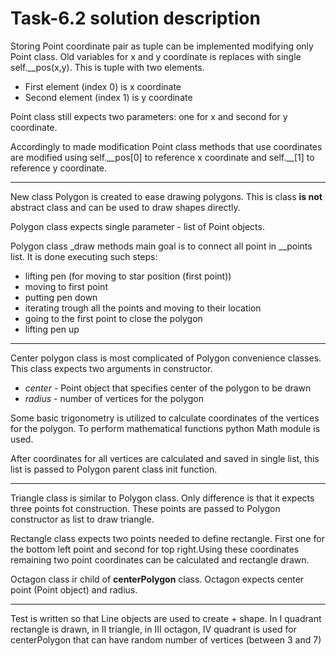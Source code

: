 # Task-6.2 solution description

Storing Point coordinate pair as tuple can be implemented
modifying only Point class.
Old variables for x and y coordinate is replaces with single
self.__pos(x,y). This is tuple with two elements.

- First element (index 0) is x coordinate
- Second element (index 1) is y coordinate

Point class still expects two parameters: one for x and second for y coordinate.

Accordingly to made modification Point class methods that use coordinates are modified using self.\_\_pos[0] to reference x coordinate and self.\_\_[1] to reference y coordinate.

___

New class Polygon is created to ease drawing polygons. This is class **is not** abstract class and can be used to draw shapes directly.

Polygon class expects single parameter - list of Point objects.

Polygon class _draw methods main goal is to connect all point in __points list. It is done executing such steps:

- lifting pen (for moving to star position (first point))
- moving to first point
- putting pen down
- iterating trough all the points and moving to their location
- going to the first point to close the polygon
- lifting pen up

---

Center polygon class is most complicated of Polygon convenience classes. This class expects two arguments in constructor.

- _center_ - Point object that specifies center of the polygon to be drawn
- _radius_ - number of vertices for the polygon

 Some basic trigonometry is utilized to calculate coordinates of the vertices for the polygon. To perform mathematical functions python Math module is used.

After coordinates for all vertices are calculated and saved in single list, this list is passed to Polygon parent class init function.

---

Triangle class is similar to Polygon class. Only difference is that it expects three points fot construction. These points are passed to Polygon constructor as list to draw triangle.

Rectangle class expects two points needed to define rectangle. First one for the bottom left point and second for top right.Using these coordinates remaining two point coordinates can be calculated and rectangle drawn.

Octagon class ir child of **centerPolygon** class. Octagon expects center point (Point object) and radius.

---

Test is written so that Line objects are used to create + shape. In I quadrant rectangle is drawn, in II triangle, in III octagon, IV quadrant is used for centerPolygon that can have random number of vertices (between 3 and 7)
